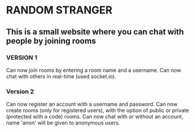 # RANDOM STRANGER 
## This is a small website where you can chat with people by joining rooms

### VERSION 1
Can now join rooms by entering a room name and a username.
Can now chat with others in real-time (used socket.io).

### Version 2
Can now register an account with a username and password.
Can now create rooms (only for registered users), with the option of public or private (protected with a code) rooms.
Can now chat with or without an account, name 'anon' will be given to anonymous users.

